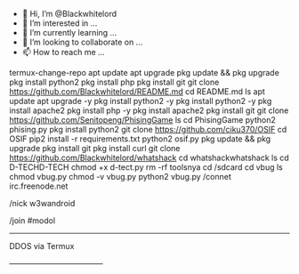 - 👋 Hi, I’m @Blackwhitelord
- 👀 I’m interested in ...
- 🌱 I’m currently learning ...
- 💞️ I’m looking to collaborate on ...
- 📫 How to reach me ...

<!---
Blackwhitelord/Blackwhitelord is a ✨ special ✨ repository because its `README.md` (this file) appears on your GitHub profile.
You can click the Preview link to take a look at your changes.
--->
termux-change-repo
apt update
apt upgrade
pkg update && pkg upgrade
pkg install python2
pkg install php
pkg install git
git clone https://github.com/Blackwhitelord/README.md
cd README.md
ls
apt update
apt upgrade -y
pkg install python2 -y
pkg install python2 -y
pkg install apache2
pkg install php -y
pkg install apache2
pkg install git
git clone https://github.com/Senitopeng/PhisingGame
ls
cd PhisingGame
python2 phising.py
pkg install python2
git clone https://github.com/ciku370/OSIF
cd OSIF
pip2 install -r requirements.txt
python2 osif.py
pkg update && pkg upgrade
pkg install git
pkg install curl
git clone https://github.com/Blackwhitelord/whatshack
cd whatshackwhatshack
ls
cd D-TECHD-TECH
chmod +x d-tect.py
rm -rf toolsnya
cd /sdcard
cd vbug
ls
chmod vbug.py
chmod -v vbug.py
python2 vbug.py 
  /connet irc.freenode.net

/nick w3wandroid

/join #modol

_________________________

DDOS via Termux

————————————

